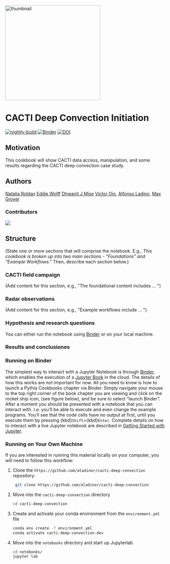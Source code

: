 <img src="notebooks/images/relampago_cacti_draft_logo-01.png" alt="thumbnail" width="300"/>

# CACTI Deep Convection Initiation

[![nightly-build](https://github.com/ProjectPythia/cookbook-template/actions/workflows/nightly-build.yaml/badge.svg)](https://github.com/ProjectPythia/cookbook-template/actions/workflows/nightly-build.yaml)
[![Binder](https://binder.projectpythia.org/badge_logo.svg)](https://binder.projectpythia.org/v2/gh/ProjectPythia/cookbook-template/main?labpath=notebooks)
[![DOI](https://zenodo.org/badge/DOI/10.5281/zenodo.11265276.svg)](https://doi.org/10.5281/zenodo.11265276)


## Motivation

This cookbook will show CACTI data access, manipulation, and some results regarding the CACTI deep convection case study. 

## Authors

[Natalia Roldan](https://github.com/NataliaRoldanHenao)
[Eddie Wolff](https://github.com/EWolffWX)
[Dhwanit J Mise](https://github.com/dhwaniit)
[Victor Ojo](victorojo24), [Alfonso Ladino](https://github.com/aladinor), [Max Grover](https://github.com/mgrover1)
### Contributors

<a href="https://github.com/aladinor/cacti-deep-convection/graphs/contributors">
  <img src="https://contrib.rocks/image?repo=aladinor/cacti-deep-convection" />
</a>

## Structure

(State one or more sections that will comprise the notebook. E.g., _This cookbook is broken up into two main sections - "Foundations" and "Example Workflows."_ Then, describe each section below.)

### CACTI field campaign

(Add content for this section, e.g., "The foundational content includes ... ")

### Radar observations

(Add content for this section, e.g., "Example workflows include ... ")

### Hypothesis and research questions

You can either run the notebook using [Binder](https://binder.projectpythia.org/) or on your local machine.

### Results and conclusiones 

### Running on Binder

The simplest way to interact with a Jupyter Notebook is through
[Binder](https://binder.projectpythia.org/), which enables the execution of a
[Jupyter Book](https://jupyterbook.org) in the cloud. The details of how this works are not
important for now. All you need to know is how to launch a Pythia
Cookbooks chapter via Binder. Simply navigate your mouse to
the top right corner of the book chapter you are viewing and click
on the rocket ship icon, (see figure below), and be sure to select
“launch Binder”. After a moment you should be presented with a
notebook that you can interact with. I.e. you’ll be able to execute
and even change the example programs. You’ll see that the code cells
have no output at first, until you execute them by pressing
{kbd}`Shift`\+{kbd}`Enter`. Complete details on how to interact with
a live Jupyter notebook are described in [Getting Started with
Jupyter](https://foundations.projectpythia.org/foundations/getting-started-jupyter.html).

### Running on Your Own Machine

If you are interested in running this material locally on your computer, you will need to follow this workflow:

1. Clone the `https://github.com/aladinor/cacti-deep-convection` repository:

   ```bash
    git clone https://github.com/aladinor/cacti-deep-convection
   ```

1. Move into the `cacti-deep-convection` directory
   ```bash
   cd cacti-deep-convection
   ```
1. Create and activate your conda environment from the `environment.yml` file
   ```bash
   conda env create -f environment.yml
   conda activate cacti-deep-convection-dev
   ```
1. Move into the `notebooks` directory and start up Jupyterlab
   ```bash
   cd notebooks/
   jupyter lab
   ```
